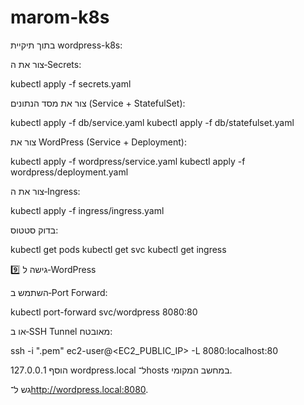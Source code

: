 # marom-k8s
בתוך תיקיית wordpress-k8s:

צור את ה‑Secrets:

kubectl apply -f secrets.yaml


צור את מסד הנתונים (Service + StatefulSet):

kubectl apply -f db/service.yaml
kubectl apply -f db/statefulset.yaml


צור את WordPress (Service + Deployment):

kubectl apply -f wordpress/service.yaml
kubectl apply -f wordpress/deployment.yaml


צור את ה‑Ingress:

kubectl apply -f ingress/ingress.yaml


בדוק סטטוס:

kubectl get pods
kubectl get svc
kubectl get ingress

9️⃣ גישה ל‑WordPress

השתמש ב‑Port Forward:

kubectl port-forward svc/wordpress 8080:80


או ב‑SSH Tunnel מאובטח:

ssh -i "<your-key>.pem" ec2-user@<EC2_PUBLIC_IP> -L 8080:localhost:80


הוסף 127.0.0.1 wordpress.local ל־hosts במחשב המקומי.

גש ל־http://wordpress.local:8080.
